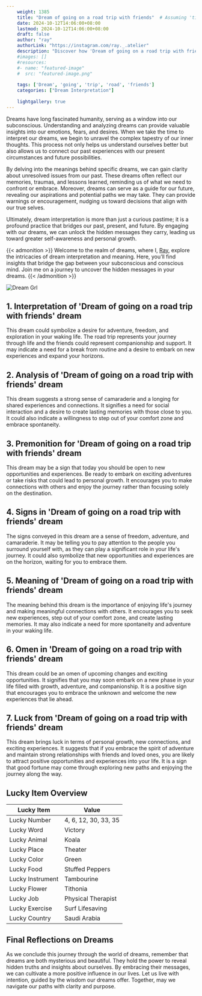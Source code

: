 ```yaml
---
    weight: 1385
    title: "Dream of going on a road trip with friends"  # Assuming 'title' column exists
    date: 2024-10-12T14:06:00+08:00
    lastmod: 2024-10-12T14:06:00+08:00
    draft: false
    author: "ray"
    authorLink: "https://instagram.com/ray._.atelier"
    description: "Discover how 'Dream of going on a road trip with friends' can interpret your future and uncover its significant meanings in your life."
    #images: []
    #resources:
    #- name: "featured-image"
    #  src: "featured-image.png"
    
    tags: ['Dream', 'going', 'trip', 'road', 'friends']
    categories: ["Dream Interpretation"]
    
    lightgallery: true
---
```

    
Dreams have long fascinated humanity, serving as a window into our subconscious. Understanding and analyzing dreams can provide valuable insights into our emotions, fears, and desires. When we take the time to interpret our dreams, we begin to unravel the complex tapestry of our inner thoughts. This process not only helps us understand ourselves better but also allows us to connect our past experiences with our present circumstances and future possibilities.

By delving into the meanings behind specific dreams, we can gain clarity about unresolved issues from our past. These dreams often reflect our memories, traumas, and lessons learned, reminding us of what we need to confront or embrace. Moreover, dreams can serve as a guide for our future, revealing our aspirations and potential paths we may take. They can provide warnings or encouragement, nudging us toward decisions that align with our true selves.

Ultimately, dream interpretation is more than just a curious pastime; it is a profound practice that bridges our past, present, and future. By engaging with our dreams, we can unlock the hidden messages they carry, leading us toward greater self-awareness and personal growth.

{{< admonition >}}
Welcome to the realm of dreams, where I, [Ray](https://instagram.com/ray._.atelier), explore the intricacies of dream interpretation and meaning. Here, you’ll find insights that bridge the gap between your subconscious and conscious mind. Join me on a journey to uncover the hidden messages in your dreams.
{{< /admonition >}}

![Dream Grl](https://cdn.pixabay.com/photo/2017/11/02/03/35/gothic-2910057_1280.jpg "Dream Grl")

## 1. Interpretation of 'Dream of going on a road trip with friends' dream
 This dream could symbolize a desire for adventure, freedom, and exploration in your waking life. The road trip represents your journey through life and the friends could represent companionship and support. It may indicate a need for a break from routine and a desire to embark on new experiences and expand your horizons.

## 2. Analysis of 'Dream of going on a road trip with friends' dream
 This dream suggests a strong sense of camaraderie and a longing for shared experiences and connections. It signifies a need for social interaction and a desire to create lasting memories with those close to you. It could also indicate a willingness to step out of your comfort zone and embrace spontaneity.

## 3. Premonition for 'Dream of going on a road trip with friends' dream
 This dream may be a sign that today you should be open to new opportunities and experiences. Be ready to embark on exciting adventures or take risks that could lead to personal growth. It encourages you to make connections with others and enjoy the journey rather than focusing solely on the destination.

## 4. Signs in 'Dream of going on a road trip with friends' dream
 The signs conveyed in this dream are a sense of freedom, adventure, and camaraderie. It may be telling you to pay attention to the people you surround yourself with, as they can play a significant role in your life's journey. It could also symbolize that new opportunities and experiences are on the horizon, waiting for you to embrace them.

## 5. Meaning of 'Dream of going on a road trip with friends' dream
 The meaning behind this dream is the importance of enjoying life's journey and making meaningful connections with others. It encourages you to seek new experiences, step out of your comfort zone, and create lasting memories. It may also indicate a need for more spontaneity and adventure in your waking life.

## 6. Omen in 'Dream of going on a road trip with friends' dream
 This dream could be an omen of upcoming changes and exciting opportunities. It signifies that you may soon embark on a new phase in your life filled with growth, adventure, and companionship. It is a positive sign that encourages you to embrace the unknown and welcome the new experiences that lie ahead.

## 7. Luck from 'Dream of going on a road trip with friends' dream
 This dream brings luck in terms of personal growth, new connections, and exciting experiences. It suggests that if you embrace the spirit of adventure and maintain strong relationships with friends and loved ones, you are likely to attract positive opportunities and experiences into your life. It is a sign that good fortune may come through exploring new paths and enjoying the journey along the way.

## Lucky Item Overview
| Lucky Item          | Value              |
|---------------|--------------------|
| Lucky Number        | 4, 6, 12, 30, 33, 35  |
| Lucky Word          | Victory |
| Lucky Animal        | Koala |
| Lucky Place         | Theater     |
| Lucky Color         | Green     |
| Lucky Food          | Stuffed Peppers      |
| Lucky Instrument    | Tambourine |
| Lucky Flower        | Tithonia    |
| Lucky Job           | Physical Therapist       |
| Lucky Exercise      | Surf Lifesaving  |
| Lucky Country       | Saudi Arabia    |


##  Final Reflections on Dreams

As we conclude this journey through the world of dreams, remember that dreams are both mysterious and beautiful. They hold the power to reveal hidden truths and insights about ourselves. By embracing their messages, we can cultivate a more positive influence in our lives. Let us live with intention, guided by the wisdom our dreams offer. Together, may we navigate our paths with clarity and purpose.

